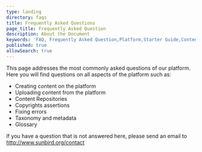 ```yaml
---
type: landing
directory: faqs
title: Frequently Asked Questions
page_title: Frequently Asked Question
description: About the Document
keywords: 'FAQ, Frequently Asked Question,Platform,Starter Guide,Content '
published: true
allowSearch: true
---
```


This page addresses the most commonly asked questions of our platform. Here you will find questions on all aspects of the platform such as: 

+ Creating content on the platform
+ Uploading content from the platform
+ Content Repositories
+ Copyrights assertions
+ Fixing errors
+ Taxonomy and metadata
+ Glossary

If you have a question that is not answered here, please send an email to http://www.sunbird.org/contact
